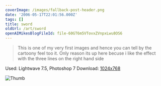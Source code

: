```yaml
---
coverImage: /images/fallback-post-header.png
date: '2006-05-17T22:01:56.000Z'
tags: []
title: sword
oldUrl: /art/sword
openAIMikesBlogFileId: file-60GT6m5VTovxZVnpxLwu8OS6
---
```


> This is one of my very first images and hence you can tell by the cartoony feel too it. Only reason its up here becuse i like the effect with the three lines on the right hand side

Used: Lightwave 7.5, Photoshop 7
Download: [1024x768](https://www.mikecann.blog/Images/Art-Full/sword.jpg)

![Thumb](https://www.mikecann.blog/Images/Art-Thumbs/sword.gif "Thumb")
